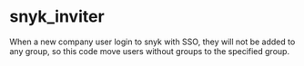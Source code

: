 # snyk_inviter
When a new company user login to snyk with SSO, they will not be added to any group, so this code move users without groups to the specified group.

